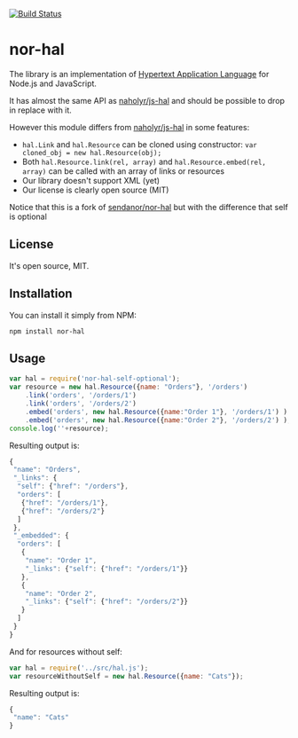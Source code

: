 [![Build Status](https://secure.travis-ci.org/cmanzana/nor-hal.png?branch=master)](http://travis-ci.org/cmanzana/nor-hal)

nor-hal
=======

The library is an implementation of [Hypertext Application Language](http://stateless.co/hal_specification.html) for Node.js and JavaScript.

It has almost the same API as [naholyr/js-hal](https://npmjs.org/package/hal) and should be possible to drop in replace with it.

However this module differs from [naholyr/js-hal](https://npmjs.org/package/hal) in some features:

 * `hal.Link` and `hal.Resource` can be cloned using constructor: `var cloned_obj = new hal.Resource(obj);`
 * Both `hal.Resource.link(rel, array)` and `hal.Resource.embed(rel, array)` can be called with an array of links or resources
 * Our library doesn't support XML (yet)
 * Our license is clearly open source (MIT)

Notice that this is a fork of [sendanor/nor-hal](https://github.com/sendanor/nor-hal) but with the difference that self is optional


License
-------

It's open source, MIT.

Installation
------------

You can install it simply from NPM:

	npm install nor-hal

Usage
-----

```javascript
var hal = require('nor-hal-self-optional');
var resource = new hal.Resource({name: "Orders"}, '/orders')
	.link('orders', '/orders/1')
	.link('orders', '/orders/2')
	.embed('orders', new hal.Resource({name:"Order 1"}, '/orders/1') )
	.embed('orders', new hal.Resource({name:"Order 2"}, '/orders/2') );
console.log(''+resource);
```

Resulting output is:

```javascript
{
 "name": "Orders",
 "_links": {
  "self": {"href": "/orders"},
  "orders": [
   {"href": "/orders/1"},
   {"href": "/orders/2"}
  ]
 },
 "_embedded": {
  "orders": [
   {
    "name": "Order 1",
    "_links": {"self": {"href": "/orders/1"}}
   },
   {
    "name": "Order 2",
    "_links": {"self": {"href": "/orders/2"}}
   }
  ]
 }
}
```

And for resources without self:
```javascript
var hal = require('../src/hal.js');
var resourceWithoutSelf = new hal.Resource({name: "Cats"});
```

Resulting output is:

```javascript
{
 "name": "Cats"
}
```

